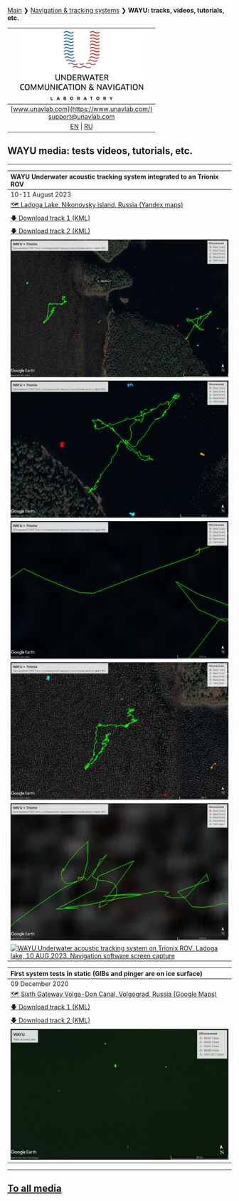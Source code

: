[Main](/../../) ❯ [Navigation & tracking systems](/navigation_and_tracking_systems_en) ❯ **WAYU: tracks, videos, tutorials, etc.**

| ![logo](/documentation/sm_logo.png) |
| :---: |
| [www.unavlab.com](https://www.unavlab.com/) <br/> [support@unavlab.com](mailto:support@unavlab.com) |
| [EN](\documentation\EN\WAYU\media) \| [RU](\documentation\RU\WAYU\media) |

## WAYU media: tests videos, tutorials, etc.

______  

| WAYU Underwater acoustic tracking system integrated to an Trionix ROV |
| :--- |
| 10-11 August 2023 |
| [🗺 Ladoga Lake, Nikonovsky island, Russia (Yandex maps)](https://yandex.ru/maps/-/C-Fr5nA) |
| [🡇 Download track 1 (KML)](/documentation/WAYU_Trionix_10_AUG_Valaam.kml) |
| [🡇 Download track 2 (KML)](/documentation/WAYU_Trionix_11_AUG_Valaam.kml) |
| ![](/documentation/wayu_trionix_10_11_AUG_valaam.png) |
| ![](/documentation/wayu_trionix_10_AUG_valaam.png) |
| ![](/documentation/wayu_trionix_10_AUG_valaam_zoomin.png) |
| ![](/documentation/wayu_trionix_11_AUG_valaam.png) |
| ![](/documentation/wayu_trionix_11_AUG_valaam_zoomin.png) |
| [![WAYU Underwater acoustic tracking system on Trionix ROV. Ladoga lake, 10 AUG 2023. Navigation software screen capture](https://img.youtube.com/vi/D0yE_BCyEi8/0.jpg)](https://youtu.be/D0yE_BCyEi8?t=927) |

| First system tests in static (GIBs and pinger are on ice surface) |
| :--- |
| 09 December 2020 |
| [🗺 Sixth Gateway Volga-Don Canal, Volgograd, Russia (Google Maps)](https://goo.gl/maps/rmktnCWcauE4HbcZ6) |
| [🡇 Download track 1 (KML)](/documentation/WAYU_Tracks_11-23-05_static.kml) |
| [🡇 Download track 2 (KML)](/documentation/WAYU_Tracks_11-56-52_static_wide.kml) |
| ![](/documentation/WAYU_Tracks_11-56-52_static_wide.jpg) |

______  


## [To all media](/../../media_videos_en)
